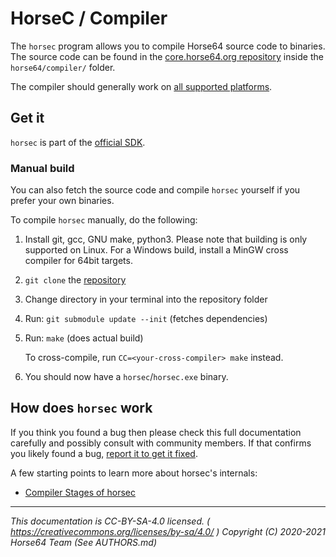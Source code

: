 
# HorseC / Compiler

The `horsec` program allows you to compile Horse64 source
code to binaries. The source code can be found in the
[core.horse64.org repository](
    ../Contributing.md#corehorse64org-package
) inside the `horse64/compiler/` folder.

The compiler should generally work on [all supported
platforms](../Platform%20Support.md).


## Get it

`horsec` is part of the [official SDK](../Introduction.md#download).


### Manual build

You can also fetch the source code and compile `horsec` yourself
if you prefer your own binaries.

To compile `horsec` manually, do the following:

1. Install git, gcc, GNU make, python3. Please note that building
   is only supported on Linux. For a Windows build, install a MinGW
   cross compiler for 64bit targets.

2. `git clone` the [repository](../Contributing.md#corehorse64org-package)

3. Change directory in your terminal into the repository folder

4. Run: `git submodule update --init` (fetches dependencies)

5. Run: `make` (does actual build)

   To cross-compile, run `CC=<your-cross-compiler> make` instead.

6. You should now have a `horsec`/`horsec.exe` binary.


## How does `horsec` work

If you think you found a bug then please check this full
documentation carefully and possibly consult with community
members. If that confirms you likely found a bug,
[report it to get it fixed](../Contributing.md#report-bugs).

A few starting points to learn more about horsec's internals:

- [Compiler Stages of horsec](./Compiler%20Stages.md)


---
*This documentation is CC-BY-SA-4.0 licensed.
( https://creativecommons.org/licenses/by-sa/4.0/ )
Copyright (C) 2020-2021 Horse64 Team (See AUTHORS.md)*
